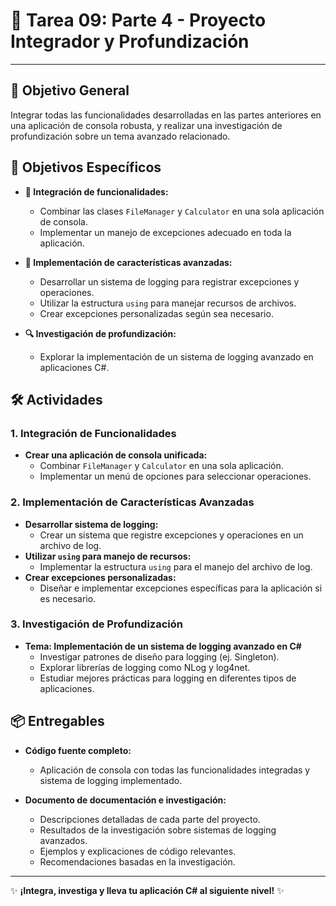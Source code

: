 # 📝 Tarea 09: Parte 4 - Proyecto Integrador y Profundización
---

## 🎯 Objetivo General
Integrar todas las funcionalidades desarrolladas en las partes anteriores en una aplicación de consola robusta, y realizar una investigación de profundización sobre un tema avanzado relacionado.

## 📌 Objetivos Específicos
- **🔗 Integración de funcionalidades:**
  - Combinar las clases `FileManager` y `Calculator` en una sola aplicación de consola.
  - Implementar un manejo de excepciones adecuado en toda la aplicación.

- **🚀 Implementación de características avanzadas:**
  - Desarrollar un sistema de logging para registrar excepciones y operaciones.
  - Utilizar la estructura `using` para manejar recursos de archivos.
  - Crear excepciones personalizadas según sea necesario.

- **🔍 Investigación de profundización:**
  - Explorar la implementación de un sistema de logging avanzado en aplicaciones C#.

## 🛠️ Actividades
### 1. Integración de Funcionalidades
- **Crear una aplicación de consola unificada:**
  - Combinar `FileManager` y `Calculator` en una sola aplicación.
  - Implementar un menú de opciones para seleccionar operaciones.

### 2. Implementación de Características Avanzadas
- **Desarrollar sistema de logging:**
  - Crear un sistema que registre excepciones y operaciones en un archivo de log.
- **Utilizar `using` para manejo de recursos:**
  - Implementar la estructura `using` para el manejo del archivo de log.
- **Crear excepciones personalizadas:**
  - Diseñar e implementar excepciones específicas para la aplicación si es necesario.

### 3. Investigación de Profundización
- **Tema: Implementación de un sistema de logging avanzado en C#**
  - Investigar patrones de diseño para logging (ej. Singleton).
  - Explorar librerías de logging como NLog y log4net.
  - Estudiar mejores prácticas para logging en diferentes tipos de aplicaciones.

## 📦 Entregables
- **Código fuente completo:**
  - Aplicación de consola con todas las funcionalidades integradas y sistema de logging implementado.

- **Documento de documentación e investigación:**
  - Descripciones detalladas de cada parte del proyecto.
  - Resultados de la investigación sobre sistemas de logging avanzados.
  - Ejemplos y explicaciones de código relevantes.
  - Recomendaciones basadas en la investigación.

---
✨ **¡Integra, investiga y lleva tu aplicación C# al siguiente nivel!** ✨